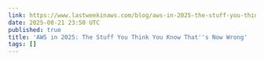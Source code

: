 ```yaml
---
link: https://www.lastweekinaws.com/blog/aws-in-2025-the-stuff-you-think-you-know-thats-now-wrong/
date: 2025-08-21 23:50 UTC
published: true
title: 'AWS in 2025: The Stuff You Think You Know That''s Now Wrong'
tags: []
---
```



